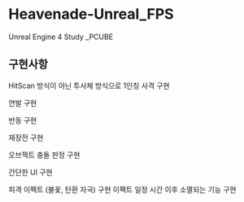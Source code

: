 # Heavenade-Unreal_FPS
Unreal Engine 4 Study _PCUBE

## 구현사항

HitScan 방식이 아닌 투사체 방식으로 1인칭 사격 구현

연발 구현

반동 구현

재장전 구현

오브젝트 충돌 판정 구현

간단한 UI 구현

피격 이펙트 (불꽃, 탄환 자국) 구현
이펙트 일정 시간 이후 소멸되는 기능 구현
